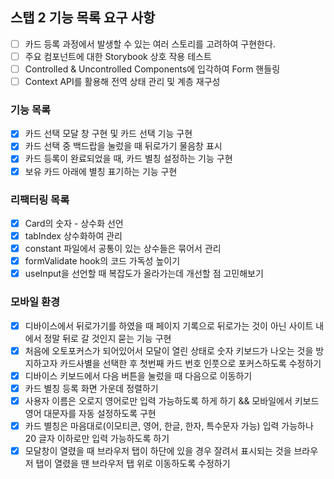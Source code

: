 ## 스탭 2 기능 목록 요구 사항

- [ ] 카드 등록 과정에서 발생할 수 있는 여러 스토리를 고려하여 구현한다.
- [ ] 주요 컴포넌트에 대한 Storybook 상호 작용 테스트
- [ ] Controlled & Uncontrolled Components에 입각하여 Form 핸들링
- [ ] Context API를 활용해 전역 상태 관리 및 계층 재구성

### 기능 목록

- [x] 카드 선택 모달 창 구현 및 카드 선택 기능 구현
- [x] 카드 선택 중 백드랍을 눌렀을 때 뒤로가기 물음창 표시
- [x] 카드 등록이 완료되었을 때, 카드 별칭 설정하는 기능 구현
- [x] 보유 카드 아래에 별칭 표기하는 기능 구현

### 리팩터링 목록

- [x] Card의 숫자 - 상수화 선언
- [x] tabIndex 상수화하여 관리
- [x] constant 파일에서 공통이 있는 상수들은 묶어서 관리
- [x] formValidate hook의 코드 가독성 높이기
- [x] useInput을 선언할 때 복잡도가 올라가는데 개선할 점 고민해보기

### 모바일 환경

- [x] 디바이스에서 뒤로가기를 하였을 때 페이지 기록으로 뒤로가는 것이 아닌 사이트 내에서 정말 뒤로 갈 것인지 묻는 기능 구현
- [x] 처음에 오토포커스가 되어있어서 모달이 열린 상태로 숫자 키보드가 나오는 것을 방지하고자 카드사별을 선택한 후 첫번째 카드 번호 인풋으로 포커스하도록 수정하기
- [x] 디바이스 키보드에서 다음 버튼을 눌렀을 때 다음으로 이동하기
- [x] 카드 별칭 등록 화면 가운데 정렬하기
- [x] 사용자 이름은 오로지 영어로만 입력 가능하도록 하게 하기 && 모바일에서 키보드 영어 대문자를 자동 설정하도록 구현
- [x] 카드 별칭은 마음대로(이모티콘, 영어, 한글, 한자, 특수문자 가능) 입력 가능하나 20 글자 이하로만 입력 가능하도록 하기
- [x] 모달창이 열렸을 때 브라우저 탭이 하단에 있을 경우 잘려서 표시되는 것을 브라우저 탭이 열렸을 땐 브라우저 탭 위로 이동하도록 수정하기

<!--
- [ ] 404 페이지 신경쓰기
- [ ] 네트워크 환경 고려하여 online, offline에 따라 이벤트 설정하기
-->
